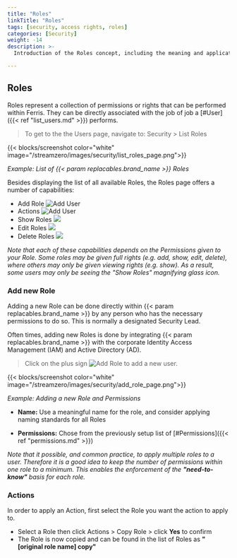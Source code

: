 ```yaml
---
title: "Roles"
linkTitle: "Roles"
tags: [security, access rights, roles] 
categories: [Security]
weight: -14
description: >-
  Introduction of the Roles concept, including the meaning and application of permissions.

---
```


## Roles

Roles represent a collection of permissions or rights that can be performed within Ferris. They can be directly associated with the job of job a [#User]({{< ref "list_users.md" >}}) performs.

> To get to the the Users page, navigate to: Security > List Roles

{{< blocks/screenshot color="white" image="/streamzero/images/security/list_roles_page.png">}}

*Example: List of {{< param replacables.brand_name  >}} Roles*

Besides displaying the list of all available Roles, the Roles page offers a number of capabilities:

- Add Role ![Add User](/images/add_icon.png) 
- Actions ![Add User](/images/actions_icon.png) 
- Show Roles ![](/images/view_icon.png)
- Edit Roles ![](/images/edit_icon.png)
- Delete Roles ![](/images/delete_icon.png)

*Note that each of these capabilities depends on the Permissions given to your Role. Some roles may be given full rights (e.g. add, show, edit, delete), where others may only be given viewing rights (e.g. show). As a result, some users may only be seeing the "Show Roles" magnifying glass icon.*

### Add new Role

Adding a new Role can be done directly within {{< param replacables.brand_name  >}} by any person who has the necessary permissions to do so. This is normally a designated Security Lead. 

Often times, adding new Roles is done by integrating {{< param replacables.brand_name  >}} with the corporate Identity Access Management (IAM) and Active Directory (AD). 

> Click on the plus sign ![Add Role](/images/add_icon.png) to add a new user.

{{< blocks/screenshot color="white" image="/streamzero/images/security/add_role_page.png">}} 

*Example: Adding a new Role and Permissions*

- **Name:** Use a meaningful name for the role, and consider applying naming standards for all Roles

- **Permissions:** Chose from the previously setup list of [#Permissions]({{< ref "permissions.md" >}})

*Note that it possible, and common practice, to apply multiple roles to a user. Therefore it is a good idea to keep the number of permissions within one role to a minimum. This enables the enforcement of the **"need-to-know"** basis for each role.*

### Actions

In order to apply an Action, first select the Role you want the action to apply to.

- Select a Role then click Actions > Copy Role > click **Yes** to confirm
- The Role is now copied and can be found in the list of Roles as **"[original role name] copy"**




